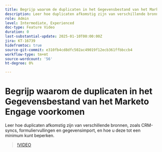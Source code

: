 ```yaml
---
title: Begrijp waarom de duplicaten in het Gegevensbestand van het Marketo Engage voorkomen
description: Leer hoe duplicaten afkomstig zijn van verschillende bronnen, zoals CRM-syncs, formuliervullingen en gegevensimport, en hoe u deze tot een minimum kunt beperken.
role: Admin
level: Intermediate, Experienced
doc-type: Feature Video
duration: 0
last-substantial-update: 2025-01-10T00:00:00Z
jira: KT-16739
hidefromtoc: true
source-git-commit: e310fb4cd8dfc502ac49019f12ecb361ffbbccb4
workflow-type: tm+mt
source-wordcount: '56'
ht-degree: 0%

---
```



# Begrijp waarom de duplicaten in het Gegevensbestand van het Marketo Engage voorkomen

Leer hoe duplicaten afkomstig zijn van verschillende bronnen, zoals CRM-syncs, formuliervullingen en gegevensimport, en hoe u deze tot een minimum kunt beperken.

>[!VIDEO](https://video.tv.adobe.com/v/3441864/?learn=on&enablevpops)
